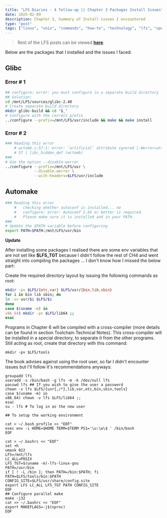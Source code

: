 ```yaml
---
title: "LFS Diaries - 4 follow-up || Chapter 3 Packages Install Issues"
date: 2025-02-09  
description: Chapter 3, Summary of Install issues I encountered
type: "post"  
tags: ["linux", "unix", "commands", "how-to", "technology", "lfs", "operating systems", "kernel"]
---
```


> Rest of the LFS posts can be viewed [**here**](https://techwebunraveled.xyz/tags/lfs/).

Below are the packages that I installed and the issues I faced:

## Glibc

### Error # 1 

```bash
## configure: error: you must configure in a separate build directory
## Solution: 
cd /mnt/LFS/sources/glibc-2.40
# Create separate build directory
mkdir glibc-build && cd "$_"
# Configure with the correct prefix
../configure --prefix=/mnt/LFS/usr/include && make && make install
```
### Error # 2

```bash
### Reading this error
    # wctomb.c:57:1: error: ‘artificial’ attribute ignored [-Werror=attributes]
    # 57 | libc_hidden_def (wctomb)
###
# Use the option --disable-werror
../configure --prefix=/mnt/LFS/usr \
             --disable-werror \
             --with-headers=$LFS/usr/include
```

## Automake

```bash
### Reading this error
    #   checking whether autoconf is installed... no
    #   configure: error: Autoconf 2.65 or better is required.
    #   Please make sure it is installed and in your PATH.
###
# Update the $PATH variable before configuring
export PATH=$PATH:/mnt/LFS/usr/bin
```

**Update**

After installing some packages I realised there are some env variables that are not set like **$LFS_TGT** because I didn't follow the rest of CH4 and went straight into compiling the packages ... I don't know how I missed the below part:

Create the required directory layout by issuing the following commands as root:

```bash
mkdir -pv $LFS/{etc,var} $LFS/usr/{bin,lib,sbin}
for i in bin lib sbin; do
ln -sv usr/$i $LFS/$i
done
case $(uname -m) in
x86_64) mkdir -pv $LFS/lib64 ;;
esac
```

Programs in Chapter 6 will be compiled with a cross-compiler (more details can be found in section Toolchain Technical Notes). This cross-compiler will be installed in a special directory, to separate it from the other programs. Still acting as root, create that directory with this command:

```
mkdir -pv $LFS/tools
```

The book advises against using the root user, so far I didn't encounter issues but I'll follow it's recommendations anyways:

```
groupadd lfs
useradd -s /bin/bash -g lfs -m -k /dev/null lfs
passwd lfs ## If you wish to give the user a password
chown -v lfs $LFS/{usr{,/*},lib,var,etc,bin,sbin,tools}
case $(uname -m) in
x86_64) chown -v lfs $LFS/lib64 ;;
esac  
su - lfs # To log in as the new user  

## To setup the working environment

cat > ~/.bash_profile << "EOF"
exec env -i HOME=$HOME TERM=$TERM PS1='\u:\w\$ ' /bin/bash
EOF

cat > ~/.bashrc << "EOF"
set +h
umask 022
LFS=/mnt/lfs
LC_ALL=POSIX
LFS_TGT=$(uname -m)-lfs-linux-gnu
PATH=/usr/bin
if [ ! -L /bin ]; then PATH=/bin:$PATH; fi
PATH=$LFS/tools/bin:$PATH
CONFIG_SITE=$LFS/usr/share/config.site
export LFS LC_ALL LFS_TGT PATH CONFIG_SITE
EOF
## Configure parallel make
make -j32
cat >> ~/.bashrc << "EOF"
export MAKEFLAGS=-j$(nproc)
EOF
```